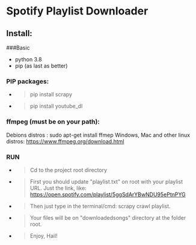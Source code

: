 # Spotify Playlist Downloader

## Install:
###Basic
- python 3.8
- pip (as last as better)

### PIP packages:
- > pip install scrapy
- >  pip install youtube_dl

### ffmpeg (must be on your path):
Debions distros : sudo apt-get install ffmep
Windows, Mac and other linux distros: https://www.ffmpeg.org/download.html

### RUN
- > Cd to the project root directory
- > First you should update "playlist.txt" on root with your playlist URL. Just the link, like: https://open.spotify.com/playlist/5ggSdArYBwNDU95ePtnPYG
- > Then just type in the terminal/cmd: scrapy crawl playlist. 
- > Your files will be on "downloadedsongs" directory at the folder root.  
- > Enjoy, Hail!
